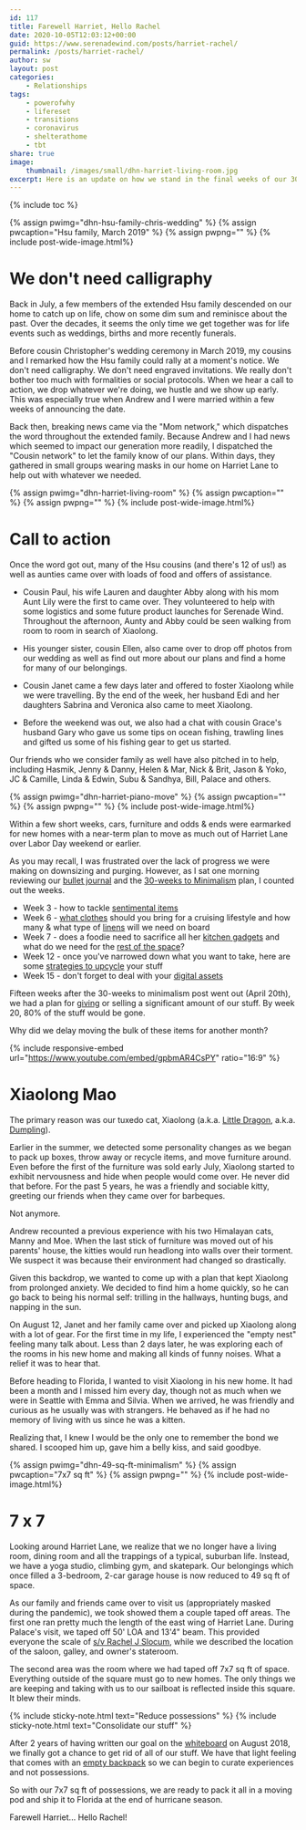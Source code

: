 ```yaml
---
id: 117
title: Farewell Harriet, Hello Rachel
date: 2020-10-05T12:03:12+00:00
guid: https://www.serenadewind.com/posts/harriet-rachel/
permalink: /posts/harriet-rachel/
author: sw
layout: post
categories:
    - Relationships
tags:
    - powerofwhy
    - lifereset
    - transitions
    - coronavirus
    - shelterathome
    - tbt
share: true
image:
    thumbnail: /images/small/dhn-harriet-living-room.jpg 
excerpt: Here is an update on how we stand in the final weeks of our 30-weeks to minimalism initiative. 
---
```

{% include toc %}

{% assign pwimg="dhn-hsu-family-chris-wedding" %}
{% assign pwcaption="Hsu family, March 2019" %}
{% assign pwpng="" %}
{% include post-wide-image.html%}

# We don't need calligraphy

Back in July, a few members of the extended Hsu family descended on our home to catch up on life, chow on some dim sum and reminisce about the past. Over the decades, it seems the only time we get together was for life events such as weddings, births and more recently funerals. 

Before cousin Christopher's wedding ceremony in March 2019, my cousins and I remarked how the Hsu family could rally at a moment's notice. We don't need calligraphy. We don't need engraved invitations. We really don't bother too much with formalities or social protocols. When we hear a call to action, we drop whatever we're doing, we hustle and we show up early. This was especially true when Andrew and I were married within a few weeks of announcing the date.

Back then, breaking news came via the "Mom network," which dispatches the word throughout the extended family. Because Andrew and I had news which seemed to impact our generation more readily, I dispatched the "Cousin network" to let the family know of our plans. Within days, they gathered in small groups wearing masks in our home on Harriet Lane to help out with whatever we needed.

{% assign pwimg="dhn-harriet-living-room" %}
{% assign pwcaption="" %}
{% assign pwpng="" %}
{% include post-wide-image.html%}

# Call to action 

Once the word got out, many of the Hsu cousins (and there's 12 of us!) as well as aunties came over with loads of food and offers of assistance. 

 - Cousin Paul, his wife Lauren and daughter Abby along with his mom Aunt Lily were the first to came over. They volunteered to help with some logistics and some future product launches for Serenade Wind. Throughout the afternoon, Aunty and Abby could be seen walking from room to room in search of Xiaolong.

 - His younger sister, cousin Ellen, also came over to drop off photos from our wedding as well as find out more about our plans and find a home for many of our belongings. 

 - Cousin Janet came a few days later and offered to foster Xiaolong while we were travelling. By the end of the week, her husband Edi and her daughters Sabrina and Veronica also came to meet Xiaolong.

 - Before the weekend was out, we also had a chat with cousin Grace's husband Gary who gave us some tips on ocean fishing, trawling lines and gifted us some of his fishing gear to get us started. 

Our friends who we consider family as well have also pitched in to help, including Hasmik, Jenny & Danny, Helen & Mar, Nick & Brit, Jason & Yoko, JC & Camille, Linda & Edwin, Subu & Sandhya, Bill, Palace and others. 

{% assign pwimg="dhn-harriet-piano-move" %}
{% assign pwcaption="" %}
{% assign pwpng="" %}
{% include post-wide-image.html%}

Within a few short weeks, cars, furniture and odds & ends were earmarked for new homes with a near-term plan to move as much out of Harriet Lane over Labor Day weekend or earlier.

As you may recall, I was frustrated over the lack of progress we were making on downsizing and purging. However, as I sat one morning reviewing our [bullet journal](/posts/eye-of-the-storm/) and the [30-weeks to Minimalism](/posts/30-weeks-to-minimalism/) plan, I counted out the weeks. 

 - Week 3 - how to tackle [sentimental items](/posts/throw-back/)
 - Week 6 - [what clothes](posts/packing-light/) should you bring for a cruising lifestyle and how many & what type of [linens](/posts/boat-head/) will we need on board 
 - Week 7 - does a foodie need to sacrifice all her [kitchen gadgets](/posts/sea-foodie/) and what do we need for the [rest of the space](/posts/sea-foodie/)?
 - Week 12 - once you've narrowed down what you want to take, here are some [strategies to upcycle](/posts/matching-gifts/) your stuff
 - Week 15 - don't forget to deal with your [digital assets](/posts/shutterbug/)

Fifteen weeks after the 30-weeks to minimalism post went out (April 20th), we had a plan for [giving](/posts/matching-gifts/) or selling a significant amount of our stuff. By week 20, 80% of the stuff would be gone. 

Why did we delay moving the bulk of these items for another month? 

{% include responsive-embed url="https://www.youtube.com/embed/gpbmAR4CsPY" ratio="16:9" %}

# Xiaolong Mao

The primary reason was our tuxedo cat, Xiaolong (a.k.a. [Little Dragon](https://bruceleefoundation.org/littledragons/), a.k.a. [Dumpling](https://en.wikipedia.org/wiki/Xiaolongbao)). 

Earlier in the summer, we detected some personality changes as we began to pack up boxes, throw away or recycle items, and move furniture around. Even before the first of the furniture was sold early July, Xiaolong started to exhibit nervousness and hide when people would come over. He never did that before. For the past 5 years, he was a friendly and sociable kitty, greeting our friends when they came over for barbeques. 

Not anymore.

Andrew recounted a previous experience with his two Himalayan cats, Manny and Moe. When the last stick of furniture was moved out of his parents' house, the kitties would run headlong into walls over their torment. We suspect it was because their environment had changed so drastically.

Given this backdrop, we wanted to come up with a plan that kept Xiaolong from prolonged anxiety. We decided to find him a home quickly, so he can go back to being his normal self: trilling in the hallways, hunting bugs, and napping in the sun. 

On August 12, Janet and her family came over and picked up Xiaolong along with a lot of gear. For the first time in my life, I experienced the "empty nest" feeling many talk about. Less than 2 days later, he was exploring each of the rooms in his new home and making all kinds of funny noises. What a relief it was to hear that.

Before heading to Florida, I wanted to visit Xiaolong in his new home. It had been a month and I missed him every day, though not as much when we were in Seattle with Emma and Silvia. When we arrived, he was friendly and curious as he usually was with strangers. He behaved as if he had no memory of living with us since he was a kitten.

Realizing that, I knew I would be the only one to remember the bond we shared. I scooped him up, gave him a belly kiss, and said goodbye.

{% assign pwimg="dhn-49-sq-ft-minimalism" %}
{% assign pwcaption="7x7 sq ft" %}
{% assign pwpng="" %}
{% include post-wide-image.html%}

# 7 x 7

Looking around Harriet Lane, we realize that we no longer have a living room, dining room and all the trappings of a typical, suburban life. Instead, we have a yoga studio, climbing gym, and skatepark. Our belongings which once filled a 3-bedroom, 2-car garage house is now reduced to 49 sq ft of space. 

As our family and friends came over to visit us (appropriately masked during the pandemic), we took showed them a couple taped off areas. The first one ran pretty much the length of the east wing of Harriet Lane. During Palace's visit, we taped off 50' LOA and 13'4" beam. This provided everyone the scale of [s/v Rachel J Slocum](/about-rachel-j-slocum/), while we described the location of the saloon, galley, and owner's stateroom.

The second area was the room where we had taped off 7x7 sq ft of space. Everything outside of the square must go to new homes. The only things we are keeping and taking with us to our sailboat is reflected inside this square. It blew their minds. 

{% include sticky-note.html text="Reduce possessions" %}
{% include sticky-note.html text="Consolidate our stuff" %}

After 2 years of having written our goal on the [whiteboard](/posts/time-to-go-to-the-whiteboard/) on August 2018, we finally got a chance to get rid of all of our stuff. We have that light feeling that comes with an [empty backpack](/posts/sailing-around-the-world/) so we can begin to curate experiences and not possessions.

So with our 7x7 sq ft of possessions, we are ready to pack it all in a moving pod and ship it to Florida at the end of hurricane season.

Farewell Harriet... Hello Rachel!

